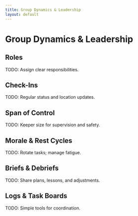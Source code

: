 ```yaml
---
title: Group Dynamics & Leadership
layout: default
---
```


# Group Dynamics & Leadership

## Roles
TODO: Assign clear responsibilities.

## Check-Ins
TODO: Regular status and location updates.

## Span of Control
TODO: Keeper size for supervision and safety.

## Morale & Rest Cycles
TODO: Rotate tasks; manage fatigue.

## Briefs & Debriefs
TODO: Share plans, lessons, and adjustments.

## Logs & Task Boards
TODO: Simple tools for coordination.
